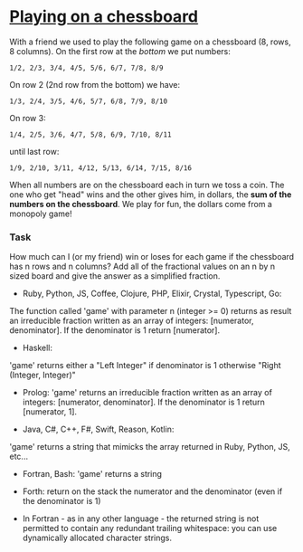 # [Playing on a chessboard](https://www.codewars.com/kata/playing-on-a-chessboard "https://www.codewars.com/kata/55ab4f980f2d576c070000f4")

With a friend we used to play the following game on a chessboard
(8, rows, 8 columns).
On the first row at the *bottom* we put numbers:

`1/2, 2/3, 3/4, 4/5, 5/6, 6/7, 7/8, 8/9`

On row 2 (2nd row from the bottom) we have:

`1/3, 2/4, 3/5, 4/6, 5/7, 6/8, 7/9, 8/10`

On row 3:

`1/4, 2/5, 3/6, 4/7, 5/8, 6/9, 7/10, 8/11`

until last row:

`1/9, 2/10, 3/11, 4/12, 5/13, 6/14, 7/15, 8/16`


When all numbers are on the chessboard each in turn we toss a coin. The one who get "head" wins and
the other gives him, in dollars, the **sum of the numbers on the chessboard**.
We play for fun, the dollars come from a monopoly game! 

### Task
How much can I (or my friend) win or loses for each game if the chessboard has n rows and n columns? Add all of the fractional values on an n by n sized board and give the answer as a simplified fraction.
  
- Ruby, Python, JS, Coffee, Clojure, PHP, Elixir, Crystal, Typescript, Go:

The function called 'game' with parameter n (integer >= 0) returns as result an irreducible fraction written as an array of integers: [numerator, denominator].
If the denominator is 1 return [numerator].

- Haskell:

'game' returns either a "Left Integer" if denominator is 1 otherwise 
"Right (Integer, Integer)" 

- Prolog:
'game' returns an irreducible fraction written as an array of integers: [numerator, denominator].
If the denominator is 1 return [numerator, 1].

- Java, C#, C++, F#, Swift, Reason, Kotlin:

'game' returns a string that mimicks the array returned in Ruby, Python, JS, etc...

- Fortran, Bash: 'game' returns a string


- Forth: return on the stack the numerator and the denominator (even if the denominator is 1)


- In Fortran - as in any other language - the returned string is not permitted
to contain any redundant trailing whitespace: you can use dynamically allocated character strings.